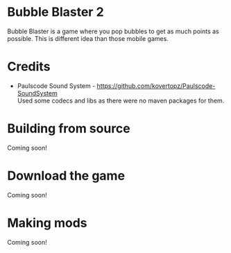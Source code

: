 # Bubble Blaster 2
Bubble Blaster is a game where you pop bubbles to get as much points as possible. This is different idea than those mobile games.

# Credits
 * Paulscode Sound System - https://github.com/kovertopz/Paulscode-SoundSystem  
   Used some codecs and libs as there were no maven packages for them.


# Building from source
Coming soon!

# Download the game
Coming soon!

# Making mods
Coming soon!
